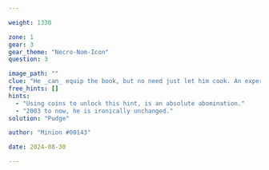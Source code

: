 ```yaml
---

weight: 1330

zone: 1
gear: 3
gear_theme: "Necro-Nom-Icon"
question: 3

image_path: ""
clue: "He _can_ equip the book, but no need just let him cook. An expert of consumption, you know he'll have you hooked."
free_hints: []
hints:
  - "Using coins to unlock this hint, is an absolute abomination."
  - "2003 to now, he is ironically unchanged."
solution: "Pudge"

author: "Minion #00143"

date: 2024-08-30

---
```


